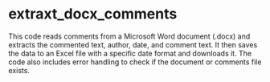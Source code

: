 # extraxt_docx_comments
This code reads comments from a Microsoft Word document (.docx) and extracts the commented text, author, date, and comment text. It then saves the data to an Excel file with a specific date format and downloads it. The code also includes error handling to check if the document or comments file exists.
